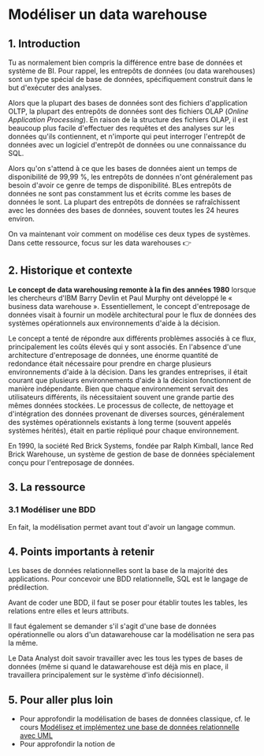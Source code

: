 # Modéliser un data warehouse

## 1. Introduction
Tu as normalement bien compris la différence entre base de données et système de BI. Pour rappel, les entrepôts de données (ou data warehouses) sont un type spécial de base de données, spécifiquement construit dans le but d'exécuter des analyses. 

Alors que la plupart des bases de données sont des fichiers d'application OLTP, la plupart des entrepôts de données sont des fichiers OLAP (*Online Application Processing*). En raison de la structure des fichiers OLAP, il est beaucoup plus facile d'effectuer des requêtes et des analyses sur les données qu'ils contiennent, et n'importe qui peut interroger l'entrepôt de données avec un logiciel d'entrepôt de données ou une connaissance du SQL.

Alors qu'on s'attend à ce que les bases de données aient un temps de disponibilité de 99,99 %, les entrepôts de données n'ont généralement pas besoin d'avoir ce genre de temps de disponibilité. BLes entrepôts de données ne sont pas constamment lus et écrits comme les bases de données le sont. La plupart des entrepôts de données se rafraîchissent avec les données des bases de données, souvent toutes les 24 heures environ.

On va maintenant voir comment on modélise ces deux types de systèmes. Dans cette ressource, focus sur les data warehouses 👉

## 2. Historique et contexte
**Le concept de data warehousing remonte à la fin des années 1980** lorsque les chercheurs d'IBM Barry Devlin et Paul Murphy ont développé le « business data warehouse ». Essentiellement, le concept d'entreposage de données visait à fournir un modèle architectural pour le flux de données des systèmes opérationnels aux environnements d'aide à la décision.

Le concept a tenté de répondre aux différents problèmes associés à ce flux, principalement les coûts élevés qui y sont associés. En l'absence d'une architecture d'entreposage de données, une énorme quantité de redondance était nécessaire pour prendre en charge plusieurs environnements d'aide à la décision. Dans les grandes entreprises, il était courant que plusieurs environnements d'aide à la décision fonctionnent de manière indépendante. Bien que chaque environnement servait des utilisateurs différents, ils nécessitaient souvent une grande partie des mêmes données stockées. Le processus de collecte, de nettoyage et d'intégration des données provenant de diverses sources, généralement des systèmes opérationnels existants à long terme (souvent appelés systèmes hérités), était en partie répliqué pour chaque environnement.

En 1990, la société Red Brick Systems, fondée par Ralph Kimball, lance Red Brick Warehouse, un système de gestion de base de données spécialement conçu pour l'entreposage de données.

## 3. La ressource

### 3.1 Modéliser une BDD

En fait, la modélisation permet avant tout d'avoir un langage commun.


## 4. Points importants à retenir
Les bases de données relationnelles sont la base de la majorité des applications. Pour concevoir une BDD relationnelle, SQL est le langage de prédilection.

Avant de coder une BDD, il faut se poser pour établir toutes les tables, les relations entre elles et leurs attributs. 

Il faut également se demander s'il s'agit d'une base de données opérationnelle ou alors d'un datawarehouse car la modélisation ne sera pas la même. 

Le Data Analyst doit savoir travailler avec les tous les types de bases de données (même si quand le datawarehouse est déjà mis en place, il travaillera principalement sur le système d'info décisionnel). 

## 5. Pour aller plus loin
- Pour approfondir la modélisation de bases de données classique, cf. le cours [Modélisez et implémentez une base de données relationnelle avec UML](https://openclassrooms.com/fr/courses/4055451-modelisez-et-implementez-une-base-de-donnees-relationnelle-avec-uml)
- Pour approfondir la notion de 
